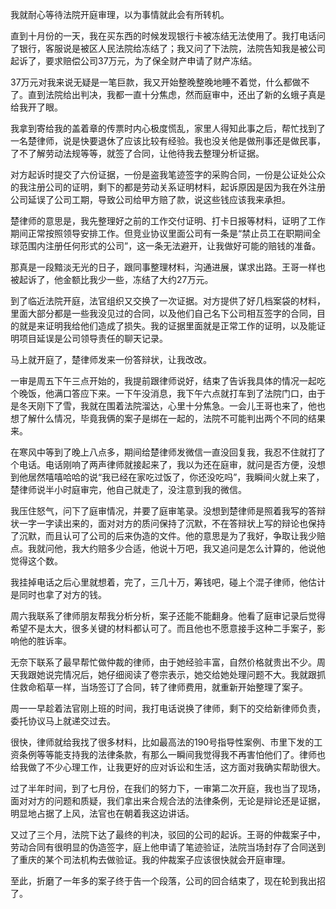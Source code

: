 
我就耐心等待法院开庭审理，以为事情就此会有所转机。

直到十月份的一天，我在买东西的时候发现银行卡被冻结无法使用了。我打电话问了银行，客服说是被区人民法院给冻结了；我又问了下法院，法院告知我是被公司起诉了，要求赔偿公司37万元，为了保全财产申请了财产冻结。

37万元对我来说无疑是一笔巨款，我又开始整晚整晚地睡不着觉，什么都做不了。直到法院给出判决，我都一直十分焦虑，然而庭审中，还出了新的幺蛾子真是给我开了眼。

我拿到寄给我的盖着章的传票时内心极度慌乱，家里人得知此事之后，帮忙找到了一名楚律师，说是快要退休了应该比较有经验。我也没关他是做刑事还是做民事，了不了解劳动法规等等，就签了合同，让他待我去整理分析证据。

对方起诉时提交了六份证据，一份是盗我笔迹签字的采购合同，一份是公证处公众的我注册公司的证明，剩下的都是劳动关系证明材料，起诉原因是因为我在外注册公司延误了公司工期，导致公司给甲方赔了款，说这些钱应该我来承担。

楚律师的意思是，我先整理好之前的工作交付证明、打卡日报等材料，证明了工作期间正常按照领导安排工作。但竞业协议里面公司有一条是“禁止员工在职期间全球范围内注册任何形式的公司”，这一条无法避开，让我做好可能的赔钱的准备。

那真是一段黯淡无光的日子，跟同事整理材料，沟通进展，谋求出路。王哥一样也被起诉了，他金额比我少一些，冻结了大约27万元。

到了临近法院开庭，法官组织又交换了一次证据。对方提供了好几档案袋的材料，里面大部分都是一些我没见过的合同，以及他们自己名下公司相互签字的合同，目的就是来证明我给他们造成了损失。我的证据里面就是正常工作的证明，以及能证明项目延误是公司领导责任的聊天记录。

马上就开庭了，楚律师发来一份答辩状，让我改改。

一审是周五下午三点开始的，我提前跟律师说好，结束了告诉我具体的情况一起吃个晚饭，他满口答应下来。一下午没消息，我下午六点就打车到了法院门口，由于是冬天刚下了雪，我就在围着法院溜达，心里十分焦急。一会儿王哥也来了，他也想了解什么情况，毕竟我俩的案子是绑在一起的，法院不可能判出两个不同的结果来。

在寒风中等到了晚上八点多，期间给楚律师发微信一直没回复我，我忍不住就打了个电话。电话刚响了两声律师就接起来了，我以为还在庭审，就问是否方便，没想到他居然嘻嘻哈哈的说“我已经在家吃过饭了，你还没吃吗”，我瞬间火就上来了，楚律师说半小时庭审完，他自己就走了，没注意到我的微信。

我压住怒气，问下了庭审情况，并要了庭审笔录。没想到楚律师是照着我写的答辩状一字一字读出来的，面对对方的质问保持了沉默，不在答辩状上写的辩论也保持了沉默，而且认可了公司的后来伪造的文件。他的意思是为了我好，争取让我少赔点。我就问他，我大约赔多少合适，他说十万吧，我又追问是怎么计算的，他说他觉得这个数。

我挂掉电话之后心里就想着，完了，三几十万，筹钱吧，碰上个混子律师，他估计是同时也拿了对方的钱。

周六我联系了律师朋友帮我分析分析，案子还能不能翻身。他看了庭审记录后觉得希望不是太大，很多关键的材料都认可了。而且他也不愿意接手这种二手案子，影响他的胜诉率。

无奈下联系了最早帮忙做仲裁的律师，由于她经验丰富，自然价格就贵出不少。周天我跟她说完情况后，她仔细阅读了卷宗表示，她交给她处理问题不大。我就跟抓住救命稻草一样，当场签订了合同，转了律师费用，就重新开始整理了案子。

周一一早趁着法官刚上班的时间，我打电话说换了律师，剩下的交给新律师负责，委托协议马上就递交过去。

很快，律师就给我找了很多材料，比如最高法的190号指导性案例、市里下发的工资条例等等能支持我的法律条款，有那么一瞬间我觉得我不再害怕他们了。律师也给我做了不少心理工作，让我更好的应对诉讼和生活，这方面对我确实帮助很大。

过了半年时间，到了七月份，在我们的努力下，一审第二次开庭，我也当了现场，面对对方的问题和质疑，我们拿出来合规合法的法律条例，无论是辩论还是证据，明显地占据了上风，法官也在朝着我这边讲话。

又过了三个月，法院下达了最终的判决，驳回的公司的起诉。王哥的仲裁案子中，劳动合同有很明显的伪造签字，庭上他申请了笔迹验证，法院当场封存了合同送到了重庆的某个司法机构去做验证。我的仲裁案子应该很快就会开庭审理。

至此，折磨了一年多的案子终于告一个段落，公司的回合结束了，现在轮到我出招了。